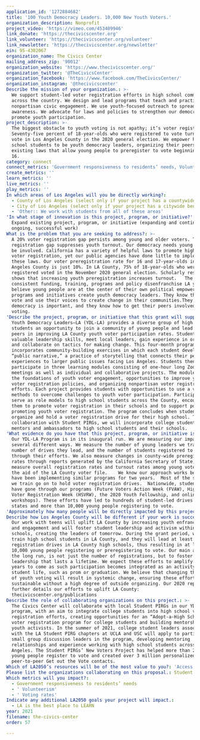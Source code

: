 ```yaml
---
application_id: '1272884682'
title: '100 Youth Democracy Leaders. 10,000 New Youth Voters.'
organization_description: Nonprofit
project_video: 'https://vimeo.com/453409946'
link_donate: 'https://thecivicscenter.org'
link_volunteer: 'https://thecivicscenter.org/volunteer'
link_newsletter: 'https://thecivicscenter.org/newsletter'
ein: 95-4302067
organization_name: The Civics Center
mailing_address_zip: '90012'
organization_website: 'https://www.thecivicscenter.org/'
organization_twitter: '@TheCivicsCenter'
organization_facebook: 'https://www.facebook.com/TheCivicsCenter/'
organization_instagram: '@thecivicscenter'
Describe the mission of your organization.: >-
  We support student-led voter registration efforts in high school communities
  across the country. We design and lead programs that teach and practice
  nonpartisan civic engagement. We use youth-focused outreach to spread
  awareness. We advocate for laws and policies to strengthen our democracy and
  promote youth participation.
project_description: >-
  The biggest obstacle to youth voting is not apathy; it’s voter registration.
  Seventy-five percent of 18-year-olds who were registered to vote turned out to
  vote in Los Angeles County in the 2020 general election. We empower high
  school students to be youth democracy leaders, organizing their peers to use
  existing laws that allow young people to preregister to vote beginning at age
  16.
category: connect
connect_metrics: 'Government responsiveness to residents’ needs, Volunteerism, Voting rates'
create_metrics: ''
learn_metrics: ''
live_metrics: ''
play_metrics: ''
In which areas of Los Angeles will you be directly working?:
  - County of Los Angeles (select only if your project has a countywide benefit)
  - City of Los Angeles (select only if your project has a citywide benefit)
  - 'Other:: We work with students from all of these areas'
'In what stage of innovation is this project, program, or initiative?': >-
  Expand existing project, program, or initiative (expanding and continuing
  ongoing, successful work)
What is the problem that you are seeking to address?: >-
  A 20% voter registration gap persists among young and older voters. This
  registration gap suppresses youth turnout. Our democracy needs young people to
  be involved. California has a variety of helpful laws to promote high school
  voter registration, yet our public agencies have done little to implement
  these laws. Our voter preregistration rate for 16 and 17-year-olds in Los
  Angeles County is just 10%. In LA County, 75% of 18-year-olds who were
  registered voted in the November 2020 general election. Scholarly research
  shows that increasing youth preregistration increases turnout.   The lack of
  consistent funding, training, programs and policy disenfranchise LA youth. We
  believe young people are at the center of their own political empowerment. Our
  programs and initiatives create youth democracy leaders. They know they can
  vote and use their voices to create change in their communities.They know why
  democracy is important, and they know how to get their peers involved and
  voting. 
'Describe the project, program, or initiative that this grant will support to address the problem identified.': >-
  Youth Democracy Leaders–LA (YDL-LA) provides a diverse group of high school
  students an opportunity to join a community of young people and lead their
  peers in improving LA County youth voter participation rates. Students learn
  valuable leadership skills, meet local leaders, gain experience in organizing,
  and collaborate on tactics for making change. This four-month program
  incorporates community-building exercises in which each student develops a
  “public narrative,” a practice of storytelling that connects their personal
  experiences to larger public issues facing Los Angeles. Students then
  participate in three learning modules consisting of one-hour long Zoom
  meetings as well as individual and collaborative projects. The modules cover
  the foundations of youth voter engagement, opportunities to improve youth
  voter registration policies, and organizing nonpartisan voter registration
  efforts. Each project provides students with opportunities to use a variety of
  methods to overcome challenges to youth voter participation. Participants also
  serve as role models to high school students across the County, encouraging
  them to promote voter registration in their schools and to support policies
  promoting youth voter registration. The program concludes when students
  organize and hold a voter registration drive for their high school. Through a
  collaboration with Student PIRGs, we will incorporate college students as
  mentors and ambassadors to high school students and their schools.
'What evidence do you have that this project, program, or initiative is or will be successful, and how will you define and measure success?': >-
  Our YDL-LA Program is in its inaugural run. We are measuring our impact in
  several different ways. We measure the number of young leaders we train, the
  number of drives they lead, and the number of students registered to vote
  through their efforts. We also measure changes in county-wide preregistration
  rates through reports generated by the California Secretary of State, and we
  measure overall registration rates and turnout rates among young voters with
  the aid of the LA County voter file.    We know our approach works because we
  have been implementing similar programs for two years.  Most of the students
  we train go on to hold voter registration drives.  Nationwide, students who
  have gone through our programs (Future Voters Action Week (FVAW), High School
  Voter Registration Week (HSVRW), the 2020 Youth Fellowship, and online
  workshops). These efforts have led to hundreds of student-led drives in 35
  states and more than 10,000 young people registering to vote.
'Approximately how many people will be directly impacted by this project, program, or initiative?': '100'
Describe how Los Angeles County will be different if your work is successful.: >-
  Our work with teens will uplift LA County by increasing youth enfranchisement
  and engagement and will foster student leadership and activism within high
  schools, creating the leaders of tomorrow. During the grant period, we plan to
  train high school students in LA County, and they will lead at least 100 voter
  registration drives in LA County high schools, thus resulting in at least
  10,000 young people registering or preregistering to vote. Our main aim, in
  the long run, is not just the number of registrations, but to foster youth
  leadership that lasts a lifetime. We expect these efforts to amplify in the
  years to come as such participation becomes integrated as an activity in
  student life, such as prom or graduation. We believe that changing the culture
  of youth voting will result in systemic change, ensuring these efforts are
  sustainable without a high degree of outside organizing. Our 2020 report
  further details our efforts to uplift LA County:
  thecivicscenter.org/publications
Describe the role of collaborating organizations on this project.: >-
  The Civics Center will collaborate with local Student PIRGs in our YDL-LA
  program, with an aim to integrate college students into high school voter
  registration efforts, creating opportunities for an “Adopt-a-High School”
  voter registration program for college students and building mentorships among
  youth activists. In the summer of 2021, college student leaders associated
  with the LA Student PIRG chapters at UCLA and USC will apply to participate as
  small group discussion leaders in the program, developing mentoring
  relationships and experience working with high school students across Los
  Angeles. The Student PIRGs’ New Voters Project has helped more than 2 million
  young people register to vote and created over 3 million personalized,
  peer-to-peer Get out the Vote contacts.
Which of LA2050’s resources will be of the most value to you?: 'Access to the LA2050 community,Strategy assistance and implementation'
Please list the organizations collaborating on this proposal.: Student PIRGs
Which metrics will you impact?:
  - Government responsiveness to residents’ needs
  - ' Volunteerism'
  - ' Voting rates'
Indicate any additional LA2050 goals your project will impact.:
  - LA is the best place to LEARN
year: 2021
filename: the-civics-center
order: 57

---
```

